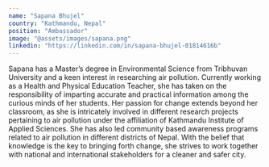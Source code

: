 ```yaml
---
name: "Sapana Bhujel"
country: "Kathmandu, Nepal"
position: "Ambassador"
image: "@assets/images/sapana.png"
linkedin: "https://linkedin.com/in/sapana-bhujel-01814616b"
---
```


Sapana has a Master’s degree in Environmental Science from Tribhuvan University and a keen interest in researching air pollution. Currently working as a Health and Physical Education Teacher, she has taken on the responsibility of imparting accurate and practical information among the curious minds of her students. Her passion for change extends beyond her classroom, as she is intricately involved in different research projects pertaining to air pollution under the affiliation of Kathmandu Institute of Applied Sciences. She has also led community based awareness programs related to air pollution in different districts of Nepal. With the belief that knowledge is the key to bringing forth change, she strives to work together with national and international stakeholders for a cleaner and safer city.
